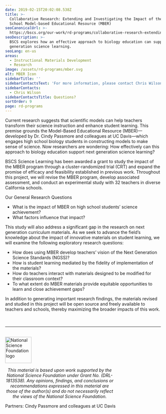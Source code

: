 ```yaml
---
date: 2019-02-15T20:02:08.538Z
title: >-
  Collaborative Research: Extending and Investigating the Impact of the High
  School Model-based Educational Resource (MBER)
seoCanonicalUrl: >-
  https://bscs.org/our-work/rd-programs/collaborative-research-extending-and-investigating-the-impact-of-of-the-high-school-model-based-educational-resource-mber
seoDescription: >-
  BSCS explores how an effective approach to biology education can support next
  generation science learning.
seoLang: en-us
areas:
  - Instructional Materials Development
  - Research
image: /assets/rd-programs/mber.svg
alt: MBER Icon
sidebarTitle: ''
sidebarContactsText: 'For more information, please contact Chris Wilson.'
sidebarContacts:
  - Chris Wilson
sidebarContactsTitle: Questions?
sortOrder: 9
page: rd-programs
---
```

Current research suggests that scientific models can help teachers transform their science instruction and enhance student learning. This premise grounds the Model-Based Educational Resource (MBER)—developed by Dr. Cindy Passmore and colleagues at UC Davis—which engages high school biology students in constructing models to make sense of science. Now researchers are wondering: How effectively can this approach to biology education support next generation science learning?

BSCS Science Learning has been awarded a grant to study the impact of the MBER program through a cluster-randomized trial (CRT) and expand the promise of efficacy and feasibility established in previous work. Throughout this project, we will revise the MBER program, develop associated assessment, and conduct an experimental study with 32 teachers in diverse California schools.

Our General Research Questions

* What is the impact of MBER on high school students’ science achievement?
* What factors influence that impact?

This study will also address a significant gap in the research on next generation curriculum materials. As we seek to advance the field’s knowledge about the impact of innovative materials on student learning, we will examine the following exploratory research questions:

* How does using MBER develop teachers’ vision of the Next Generation Science Standards (NGSS)?
* How is student learning mediated by the fidelity of implementation of the materials?
* How do teachers interact with materials designed to be modified for their classroom context?
* To what extent do MBER materials provide equitable opportunities to learn and close achievement gaps?

In addition to generating important research findings, the materials revised and studied in this project will be open source and freely available to teachers and schools, thereby maximizing the broader impacts of this work.

<hr style="margin-top: 3rem; margin-bottom: 2rem;" />
<div class="d-flex justify-content-center">
  <div style="width: 70%;">
    <a href="https://www.nsf.gov" target="_blank" rel="noopener noreferrer">
      <img src="/assets/nsf_logo.svg" alt="National Science Foundation logo" style="height: 85px;" />
    </a>
    <p style="font-style: italic; text-align: center;">
      This material is based upon work supported by the National Science Foundation under Grant No. (DRL-1813538). Any opinions, findings, and conclusions or recommendations expressed in this material are those of the author(s) and do not necessarily reflect the views of the National Science Foundation.
    </p>
  </div>
</div>

Partners: Cindy Passmore and colleagues at UC Davis
